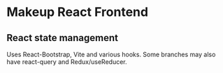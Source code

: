 # Makeup React Frontend 

## React state management

Uses React-Bootstrap, Vite and various hooks.
Some branches may also have react-query and 
Redux/useReducer.